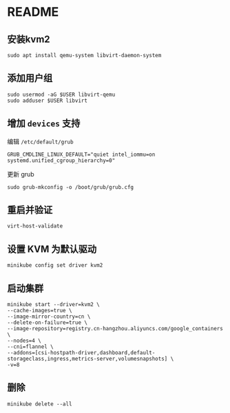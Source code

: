 # README

## 安装kvm2

```text
sudo apt install qemu-system libvirt-daemon-system
```

## 添加用户组

```text
sudo usermod -aG $USER libvirt-qemu
sudo adduser $USER libvirt
```

## 增加 `devices` 支持

编辑 `/etc/default/grub`

```text
GRUB_CMDLINE_LINUX_DEFAULT="quiet intel_iommu=on systemd.unified_cgroup_hierarchy=0"
```

更新 grub

```text
sudo grub-mkconfig -o /boot/grub/grub.cfg 
```

## 重启并验证

```text
virt-host-validate
```

## 设置 KVM 为默认驱动

```text
minikube config set driver kvm2
```

## 启动集群

```text
minikube start --driver=kvm2 \
--cache-images=true \
--image-mirror-country=cn \
--delete-on-failure=true \
--image-repository=registry.cn-hangzhou.aliyuncs.com/google_containers \
--nodes=4 \
--cni=flannel \
--addons=[csi-hostpath-driver,dashboard,default-storageclass,ingress,metrics-server,volumesnapshots] \
-v=8
```

## 删除

```text
minikube delete --all
```